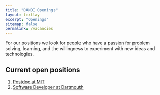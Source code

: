 ```yaml
---
title: "DANDI Openings"
layout: textlay
excerpt: "Openings"
sitemap: false
permalink: /vacancies
---
```


For our positions we look for people who have a passion for problem solving,
learning, and the willingness to experiment with new ideas and technologies.


## Current open positions

1. [Postdoc at MIT](https://satra.cogitatum.org/group/vacancies)
2. [Software Developer at Dartmouth](http://searchjobs.dartmouth.edu/postings/52587)
